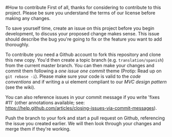 #How to contribute
First of all, thanks for considering to contribute to this project. Please be sure you understand the terms of our license before making any changes.

To save yourself time, create an issue on this project before you begin development, to discuss your proposed change makes sense. This issue should describe the bug you're going to fix or the feature you want to add thoroughly. 

To contribute you need a Github account to fork this repository and clone this new copy. You'd then create a topic branch (e.g. 
`translation/spanish`) from the current master branch. You can then make your changes and commit them following a *one issue one commit* theme (Protip: Read up on `git rebase -i`). Please make sure your code is valid to the *code conventions* and if writing a ui element compliant to our *MVC design pattern* (see the wiki).

You can also reference issues in your commit message if you write 'fixes #11' (other annotations available; see: https://help.github.com/articles/closing-issues-via-commit-messages).

Push the branch to your fork and start a pull request on Github, referencing the issue you created earlier. We will then look through your changes and merge them if they're working.
